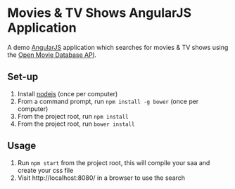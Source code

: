 Movies & TV Shows AngularJS Application
==================================

A demo [AngularJS](https://angularjs.org/) application which searches for movies & TV shows using the [Open Movie Database API](http://www.omdbapi.com/).

Set-up
------

1.	Install [nodejs](http://nodejs.org) (once per computer)
2.	From a command prompt, run `npm install -g bower` (once per computer) 
3.	From the project root, run `npm install`
4.	From the project root, run `bower install`

Usage
-----

1.	Run `npm start` from the project root, this will compile your saa and create your css file
2.	Visit http://localhost:8080/ in a browser to use the search